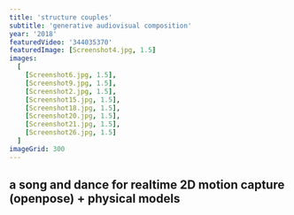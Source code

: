```yaml
---
title: 'structure couples'
subtitle: 'generative audiovisual composition'
year: '2018'
featuredVideo: '344035370'
featuredImage: [Screenshot4.jpg, 1.5]
images:
  [
    [Screenshot6.jpg, 1.5],
    [Screenshot9.jpg, 1.5],
    [Screenshot2.jpg, 1.5],
    [Screenshot15.jpg, 1.5],
    [Screenshot18.jpg, 1.5],
    [Screenshot20.jpg, 1.5],
    [Screenshot21.jpg, 1.5],
    [Screenshot26.jpg, 1.5]
  ]
imageGrid: 300
---
```


## a song and dance for realtime 2D motion capture (openpose) + physical models
